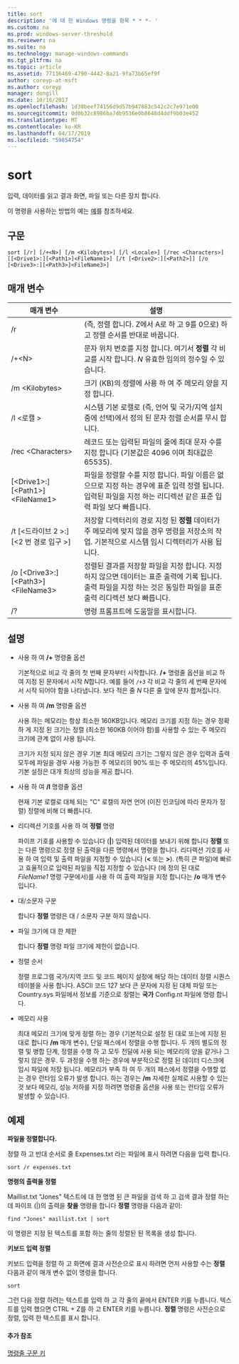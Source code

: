 ```yaml
---
title: sort
description: '에 대 한 Windows 명령을 항목 * * *- '
ms.custom: na
ms.prod: windows-server-threshold
ms.reviewer: na
ms.suite: na
ms.technology: manage-windows-commands
ms.tgt_pltfrm: na
ms.topic: article
ms.assetid: 77116469-4790-4442-8a21-9fa73b65ef9f
author: coreyp-at-msft
ms.author: coreyp
manager: dongill
ms.date: 10/16/2017
ms.openlocfilehash: 1d38beef74156d9d57b947883c542c2c7e971e00
ms.sourcegitcommit: 0d0b32c8986ba7db9536e0b8648d4ddf9b03e452
ms.translationtype: MT
ms.contentlocale: ko-KR
ms.lasthandoff: 04/17/2019
ms.locfileid: "59854754"
---
```

# <a name="sort"></a>sort



입력, 데이터를 읽고 결과 화면, 파일 또는 다른 장치 합니다.

이 명령을 사용하는 방법의 예는 [예](#BKMK_examples)를 참조하세요.

## <a name="syntax"></a>구문

```
sort [/r] [/+<N>] [/m <Kilobytes>] [/l <Locale>] [/rec <Characters>] [[<Drive1>:][<Path1>]<FileName1>] [/t [<Drive2>:][<Path2>]] [/o [<Drive3>:][<Path3>]<FileName3>]
```

## <a name="parameters"></a>매개 변수

|매개 변수|설명|
|---------|-----------|
|/r|(즉, 정렬 합니다. Z에서 A로 하 고 9를 0으로) 하 고 정렬 순서를 반대로 바꿉니다.|
|/+\<N>|문자 위치 번호를 지정 합니다. 여기서 **정렬** 각 비교를 시작 합니다. *N* 유효한 임의의 정수일 수 있습니다.|
|/m \<Kilobytes>|크기 (KB)의 정렬에 사용 하 여 주 메모리 양을 지정 합니다.|
|/l \<로캘 >|시스템 기본 로캘로 (즉, 언어 및 국가/지역 설치 중에 선택)에서 정의 된 문자 정렬 순서를 무시 합니다.|
|/rec \<Characters>|레코드 또는 입력된 파일의 줄에 최대 문자 수를 지정 합니다 (기본값은 4096 이며 최대값은 65535).|
|[\<Drive1>:][\<Path1>]\<FileName1>|파일을 정렬할 수를 지정 합니다. 파일 이름은 없으므로 지정 하는 경우에 표준 입력 정렬 됩니다. 입력된 파일을 지정 하는 리디렉션 같은 표준 입력 파일 보다 빠릅니다.|
|/t [\<드라이브 2 >:] [\<2 번 경로 입구 >]|저장할 디렉터리의 경로 지정 된 **정렬** 데이터가 주 메모리에 맞지 않을 경우 명령을 저장소의 작업. 기본적으로 시스템 임시 디렉터리가 사용 됩니다.|
|/o [\<Drive3>:][\<Path3>]\<FileName3>|정렬된 결과를 저장할 파일을 지정 합니다. 지정 하지 않으면 데이터는 표준 출력에 기록 됩니다. 출력 파일을 지정 하는 것은 동일한 파일을 표준 출력 리디렉션 보다 빠릅니다.|
|/?|명령 프롬프트에 도움말을 표시합니다.|

## <a name="remarks"></a>설명

-   사용 하 여 **/+** 명령줄 옵션

    기본적으로 비교 각 줄의 첫 번째 문자부터 시작합니다. **/+**  명령줄 옵션을 비교 하 여 지정 된 문자에서 시작 *N*합니다. 예를 들어 `/+3` 각 비교 각 줄의 세 번째 문자에서 시작 되어야 함을 나타냅니다. 보다 적은 줄 *N* 다른 줄 앞에 문자 합쳐집니다.
-   사용 하 여 **/m** 명령줄 옵션

    사용 하는 메모리는 항상 최소한 160KB입니다. 메모리 크기를 지정 하는 경우 정확 하 게 지정 된 크기는 정렬 (최소한 160KB 이어야 함)를 사용할 수 있는 주 메모리 크기에 관계 없이 사용 됩니다.

    크기가 지정 되지 않은 경우 기본 최대 메모리 크기는 그렇지 않은 경우 입력과 출력 모두에 파일을 경우 사용 가능한 주 메모리의 90% 또는 주 메모리의 45%입니다. 기본 설정은 대개 최상의 성능을 제공 합니다.
-   사용 하 여 **/l** 명령줄 옵션

    현재 기본 로캘로 대체 되는 "C" 로캘의 자연 언어 (이진 인코딩에 따라 문자가 정렬) 정렬에 비해 더 빠릅니다.
-   리디렉션 기호를 사용 하 여 **정렬** 명령

    파이프 기호를 사용할 수 있습니다 (**|**) 입력된 데이터를 보내기 위해 합니다 **정렬** 또는 다른 명령으로 정렬 된 출력을 다른 명령에서 명령을 합니다. 리디렉션 기호를 사용 하 여 입력 및 출력 파일을 지정할 수 있습니다 (**<** 또는 **>**). (특히 큰 파일)에 빠르고 효율적으로 입력된 파일을 직접 지정할 수 있습니다 (에 정의 된 대로 *FileName1* 명령 구문에서)를 사용 하 여 출력 파일을 지정 합니다는 **/o** 매개 변수입니다.
-   대/소문자 구분

    합니다 **정렬** 명령은 대 / 소문자 구분 하지 않습니다.
-   파일 크기에 대 한 제한

    합니다 **정렬** 명령 파일 크기에 제한이 없습니다.
-   정렬 순서

    정렬 프로그램 국가/지역 코드 및 코드 페이지 설정에 해당 하는 데이터 정렬 시퀀스 테이블을 사용 합니다. ASCII 코드 127 보다 큰 문자에 지정 된 대체 파일 또는 Country.sys 파일에서 정보를 기준으로 정렬는 **국가** Config.nt 파일에 명령 합니다.
-   메모리 사용

    최대 메모리 크기에 맞게 정렬 하는 경우 (기본적으로 설정 된 대로 또는에 지정 된 대로 합니다 **/m** 매개 변수), 단일 패스에서 정렬을 수행 합니다. 두 개의 별도의 정렬 및 병합 단계, 정렬을 수행 하 고 모두 전달에 사용 되는 메모리의 양을 같거나 그렇지 않은 경우. 두 과정을 수행 하는 경우에 부분적으로 정렬 된 데이터 디스크에 임시 파일에 저장 됩니다. 메모리가 부족 하 여 두 개의 패스에서 정렬을 수행할 없는 경우 런타임 오류가 발생 합니다. 하는 경우는 **/m** 자세한 실제로 사용할 수 있는 것 보다 메모리, 성능 저하를 지정 하려면 명령줄 옵션을 사용 또는 런타임 오류가 발생할 수 있습니다.

## <a name="BKMK_examples"></a>예제

**파일을 정렬합니다.**

정렬 하 고 반대 순서로 줄 Expenses.txt 라는 파일에 표시 하려면 다음을 입력 합니다.

`sort /r expenses.txt`

**명령의 출력을 정렬**

Maillist.txt "Jones" 텍스트에 대 한 명명 된 큰 파일을 검색 하 고 검색 결과 정렬 하는 데 파이프 (|)의 출력을 **찾을** 명령을 합니다 **정렬** 명령을 다음과 같이:

`find "Jones" maillist.txt | sort`

이 명령은 지정 된 텍스트를 포함 하는 줄의 정렬된 된 목록을 생성 합니다.

**키보드 입력 정렬**

키보드 입력을 정렬 하 고 화면에 결과 사전순으로 표시 하려면 먼저 사용할 수는 **정렬** 다음과 같이 매개 변수 없이 명령을 합니다.

`sort`

그런 다음 정렬 하려는 텍스트를 입력 하 고 각 줄의 끝에서 ENTER 키를 누릅니다. 텍스트를 입력 했으면 CTRL + Z를 하 고 ENTER 키를 누릅니다. **정렬** 명령은 사전순으로 정렬, 입력 한 텍스트를 표시 합니다.

#### <a name="additional-references"></a>추가 참조

[명령줄 구문 키](command-line-syntax-key.md)